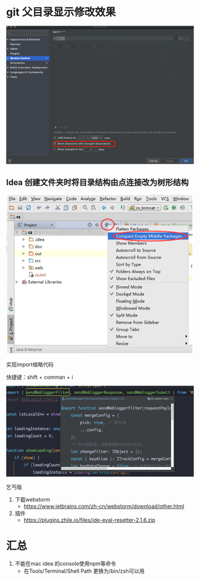 # git 父目录显示修改效果

![image-20200715200941472](README.assets/image-20200715200941472.png)

## Idea 创建文件夹时将目录结构由点连接改为树形结构 

![1527068582454](README.assets/1527068582454.png)



实现import缩略代码

快捷键：shift + comman + i

![image-20211206113025764](README.assets/image-20211206113025764.png)

乞丐版

1. 下载webstorm
   - https://www.jetbrains.com/zh-cn/webstorm/download/other.html
2. 插件
   - https://plugins.zhile.io/files/ide-eval-resetter-2.1.6.zip

# 汇总

1. 不能在mac idea 的console使用npm等命令
   - 在Tools/Terminal/Shell Path 更换为/bin/zsh可以用